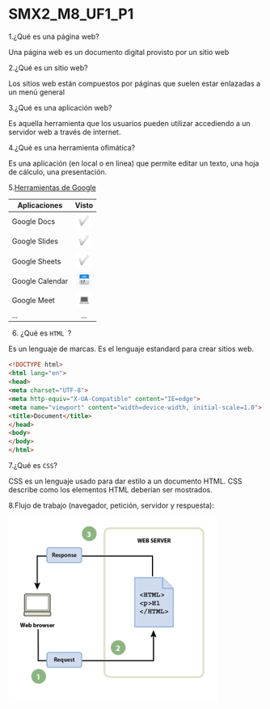 # SMX2_M8_UF1_P1

1.¿Qué es una página web?

Una página web es un documento digital provisto por un sitio web

2.¿Qué es un sitio web?

Los sitios web están compuestos por páginas que suelen estar enlazadas a un menú general

3.¿Qué es una aplicación web?

Es aquella herramienta que los usuarios pueden utilizar accediendo a un servidor web a través de internet.

4.¿Qué es una herramienta ofimática?

Es una aplicación (en local o en linea) que permite editar un texto, una hoja de cálculo, una
presentación.

5.[Herramientas de Google](https://www.google.com/intl/es-419/chrome/browser-tools/)


| Aplicaciones | Visto | 
|--------|:----------:|
|Google Docs|![foto](https://github.com/RobertoNobleMaestro/SMX2_M8_UF1_P1/blob/main/Captura%20de%20pantalla%202022-09-16%20172553.png)|
|Google Slides | ![foto](https://github.com/RobertoNobleMaestro/SMX2_M8_UF1_P1/blob/main/Captura%20de%20pantalla%202022-09-16%20172553.png) | 
| Google Sheets |![foto](https://github.com/RobertoNobleMaestro/SMX2_M8_UF1_P1/blob/main/Captura%20de%20pantalla%202022-09-16%20172553.png) | 
| Google Calendar|![foto](https://github.com/RobertoNobleMaestro/SMX2_M8_UF1_P1/blob/main/Captura%20de%20pantalla%202022-09-16%20172617.png)| 
|Google Meet | ![foto](https://github.com/RobertoNobleMaestro/SMX2_M8_UF1_P1/blob/main/Captura%20de%20pantalla%202022-09-16%20172629.png) | 
| ... | ... |

6. ¿Qué es ```HTML ```?

Es un lenguaje de marcas. Es el lenguaje estandard para crear sitios web.

```html
<!DOCTYPE html>
<html lang="en">
<head>
<meta charset="UTF-8">
<meta http-equiv="X-UA-Compatible" content="IE=edge">
<meta name="viewport" content="width=device-width, initial-scale=1.0">
<title>Document</title>
</head>
<body>
</body>
</html>
```

7.¿Qué es ```CSS```?

CSS es un lenguaje usado para dar estilo a un documento HTML. CSS describe como los
elementos HTML deberían ser mostrados.

8.Flujo de trabajo (navegador, petición, servidor y respuesta):

![foto](https://github.com/RobertoNobleMaestro/SMX2_M8_UF1_P1/blob/main/imagen_2022-09-16_173747290.png)
